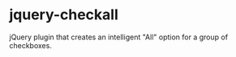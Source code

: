 # jquery-checkall
jQuery plugin that creates an intelligent "All" option for a group of checkboxes.
